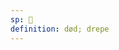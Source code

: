 ```yaml
---
sp: 󱤷
definition: død; drepe
---
```

<!-- moli is death and dying. you generally can't recover from moli unless you're a gamer who can't die they just respawn -->